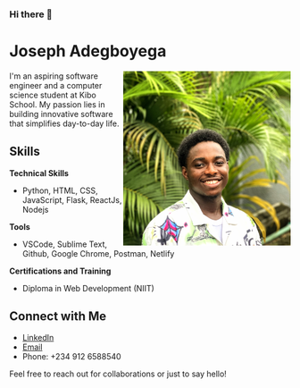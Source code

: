 ### Hi there 👋


# Joseph Adegboyega

<div justify="space-between">
<img src="joseph.jpg" alt="Joseph Adegboyega" width="300" align="right">
<p>I'm an aspiring software engineer and a computer science student at Kibo School. My passion lies in building innovative software that simplifies day-to-day life.</p>
</div>



## Skills

**Technical Skills**
- Python, HTML, CSS, JavaScript, Flask, ReactJs, Nodejs

**Tools**
- VSCode, Sublime Text, Github, Google Chrome, Postman, Netlify

**Certifications and Training**
- Diploma in Web Development (NIIT)

## Connect with Me

- [LinkedIn](https://www.linkedin.com/in/joseph-adegboyega-dami)
- [Email](mailto:joseph.adegboyega@kibo.school)
- Phone: +234 912 6588540

Feel free to reach out for collaborations or just to say hello!



<!--
**joseph-dami/joseph-dami** is a ✨ _special_ ✨ repository because its `README.md` (this file) appears on your GitHub profile.

Here are some ideas to get you started:

- 🔭 I’m currently working on ...
- 🌱 I’m currently learning ...
- 👯 I’m looking to collaborate on ...
- 🤔 I’m looking for help with ...
- 💬 Ask me about ...
- 📫 How to reach me: ...
- 😄 Pronouns: ...
- ⚡ Fun fact: ...
-->
